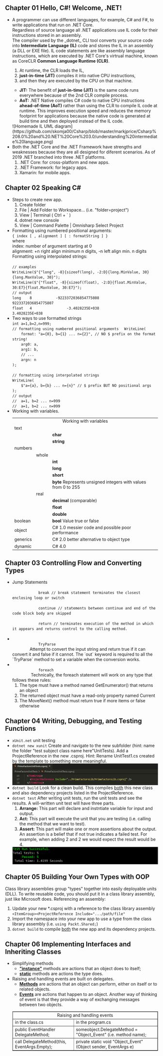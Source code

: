 <h2>Chapter 01 Hello, C#! Welcome, .NET!</h2>
<ul>
	<li>A programmer can use different languages, for example, C# and F#, to write applications that run on .NET Core. <br>Regardless of source language all .NET applications use IL code for their instructions stored in an assembly. <br> The compiler used by the _dotnet_ CLI tool converts your source code into <b>Intermediate Language (IL)</b> code and stores the IL in an assembly (a DLL or EXE file). IL code statements are like assembly language instructions, which are executed by .NET Core's virtrual machine, known as CoreCLR <b>Common Language Runtime (CLR)</b>.
	</li>
		<ol>
			<li>At runtime, the CLR loads the IL, </li>
			<li><b>just-in-time (JIT)</b> compiles it into native CPU instructions, </li>
			<li>and then they are executed by the CPU on that machine.</li>
		</ol>
		<ul>
			<li>
				<b>JIT:</b> The benefit of <b>just-in-time (JIT)</b> is the same code runs everywhere because of the 2nd CLR compile process.
			</li>
			<li>
				<b>AoT:</b> .NET Native compiles C# code to native CPU instructions <b>ahead-of-time (AoT)</b> rather than using the CLR to compile IL code at runtime. This improves execution speed and reduces the memory footprint for applications because the native code is generated at build time and then deployed instead of the IL code.
			</li>
		</ul>
		![Homemade IL UML diagram](https://github.com/skomja00/Csharp/blob/master/markjprice/Csharp%208.0%20and%20.NET%20Core%203.0/understanding%20intermediate%20language.png)
	</li>
	<li>Both the .NET Core and the .NET Framework have strengths and weaknesses because they are all designed for diferent scenarios. As of 2019 .NET branched into three .NET platforms. 
		<ol>
			<li>
				.NET Core: for cross-platform and new apps.
			</li>
			<li>
				.NET Framework: for legacy apps.
			</li>
			<li>
				Xamarin: for mobile apps.
			</li>
		</ol>
	</li>
</ul>
<h2>Chapter 02 Speaking C#</h2>
<ul>
	<li>Steps to create new app.
		<ol>
			<li>
				Create folder
			</li>
			<li>
				File | Add Folder to Workspace... (i.e. "folder=project")
			</li>
			<li>
				View | Terminal ( Ctrl + ` )
			</li>
			<li>
				dotnet new console
			</li>
			<li>
				View | Command Palette | Omnisharp Select Project
			</li>
		</ol>
	</li>
	<li>
		Formatting using numbered positional arguments:<br>
		<code>{ index [ , alignment ] [ : formatString ] }</code><br>
		where<br>
		index: number of argument starting at 0<br>
		alignment: +n right align minimum n digits, -n left align min. n digits<br>
		Formatting using interpolated strings:<br>
			<code><br>// examples  </code><br>
			<code>WriteLine($"{"long", -8}{sizeof(long), -2:D}{long.MinValue, 30}{long.MaxValue, 30}"); </code><br> 
			<code>WriteLine($"{"float", -8}{sizeof(float), -2:D}{float.MinValue, 30:E7}{float.MaxValue, 30:E7}");  </code><br>
			<code>// output  </code><br>
			<code>long    8           -9223372036854775808           9223372036854775807  </code><br>
			<code>float   4                -3.4028235E+038                3.4028235E+038  </code><br>
	</li>
	<li>
		Two ways to use formatted strings<br>
			<code>int a=1,b=2,n=999;</code><br>
			<code>// formatting using numbered positional arguments  </code>
			<code>WriteLine(  </code><br>
			<code>&nbsp;&nbsp;&nbsp;&nbsp;format: "a={0}, b={1} ... n={2}", // NO $ prefix on the format string!</code><br>  
			<code>&nbsp;&nbsp;&nbsp;&nbsp;arg0: a,  </code><br>
			<code>&nbsp;&nbsp;&nbsp;&nbsp;arg1: b,  </code><br>
			<code>&nbsp;&nbsp;&nbsp;&nbsp;// ...  </code><br>
			<code>&nbsp;&nbsp;&nbsp;&nbsp;argn: n  </code><br>
			<code>);  </code><br>
			<br>
			<code>// formatting using interpolated strings  </code><br>
			<code>WriteLine(  </code><br>
			<code>&nbsp;&nbsp;&nbsp;&nbsp;$"a={a}, b={b} ... n={n}" // $ prefix BUT NO positional args  </code><br>
			<code>);  </code><br>
			<code>// output  </code><br>
			<code>//  a=1, b=2 ... n=999  </code><br>
			<code>//  a=1, b=2 ... n=999  </code><br>
		</code>
	</li>
	<li>
		Working with variables.
		<table>
		<tr>
		  <td colspan="3" align="center">Working with variables</td>
		</tr>
		<tr>
			<td colspan="3">text</td>
		</tr>
		<tr>
			<td></td>
			<td></td>
			<td><b>char</b></td>
		</tr>
		<tr>
			<td></td>
			<td></td>
			<td><b>string</b><br>  </td>
		</tr>
		<tr>
			<td colspan="3">numbers</td>
		</tr>
		<tr>
			<td></td>
			<td>whole</td>
			<td></td>
		</tr>
		<tr>
			<td></td>
			<td></td>
			<td><b>int</b></td>
		<tr>
			<td></td>
			<td></td>
			<td><b>long</b></td>
		</tr>
		<tr>
			<td></td>
			<td></td>
			<td><b>short</b></td>
		</tr>
		<tr>
			<td></td>
			<td></td>
			<td><b>byte</b> Represents unsigned integers with values from 0 to 255</td>
		</tr>
		<tr>
			<td></td>
			<td>real</td>
			<td></td>
		</tr>
		<tr>
			<td></td>
			<td></td>
			<td><b>decimal</b> (comparable)</td>
		</tr>
		<tr>
			<td></td>
			<td></td>
			<td><b>float</b></td>
		</tr>
		<tr>
			<td></td>
			<td></td>
			<td><b>double</b></td>
		</tr>
		<tr>
			<td>boolean</td>
			<td></td>
			<td><b>bool</b> Value true or false</td>
		</tr>
		<tr>
			<td>object</td>
			<td></td>
			<td>C# 1.0 messier code and possible poor performance</td>
		</tr>
		<tr>
			<td>generics</td>
			<td></td>
			<td>C# 2.0 better alternative to object type</td>
		</tr>
		<tr>
			<td>dynamic</td>
			<td></td>
			<td>C# 4.0 </td>
		</tr>
		</table>
	</li>
</ul>
<h2>Chapter 03 Controlling Flow and Converting Types</h2>
<ul>
	<li>
		Jump Statements<br>
		<code>
			break // break statement terminates the closest enclosing loop or switch<br>
			continue // statements between continue and end of the code block body are skipped<br>
			return // terminates execution of the method in which it appears and returns control to the calling method.
		</code>
	</li>
	<li>
		<code>
			TryParse
		</code>
		Attempt to convert the input string and return true if it can convert it and false if it cannot. The `out` keyword is required to all the `TryParse` method to set a variable when the conversion works.
	</li>
	<li>
		<code>
			foreach
		</code> Technically, the foreach statement will work on any type that follows these rules:<br>
		<ol>
			<li>
				The type must have a method named GetEnumerator() that returns an object
			</li>
			<li>
				The returned object must have a read-only property named Current
			</li>
			<li>
				The MoveNext() method must return true if more items or false otherwise
			</li>
		</ol>
	</li>
</ul>
<h2>Chapter 04 Writing, Debugging, and Testing Functions</h2>
<ul>
	<li>
		<code>xUnit.net</code> unit testing
	</li>
	<li>
		<code>dotnet new xunit</code> Create and navigate to the new subfolder (hint: name the folder "test subject class name here"UnitTests).
		Add a ProjectReference in the new .csproj.  Hint: Rename UnitTest1.cs created by the template to something more meaningful.<br>
	</li>
		<img src="https://github.com/skomja00/Csharp/blob/master/markjprice/Csharp%208.0%20and%20.NET%20Core%203.0/-test%20subject%20class%20name%20here-UnitTests.csproj.png" alt="..." align="center">	
	<li>
		<code>dotnet build</code> Look for a clean build. This compiles <u>both</u> this new class and also dependency projects listed in the ProjectReference.<br>
	</li> 
	<li>
		<code>dotnet test</code> After writing unit tests, run the unit tests and see the results. A will-written unit test will have three parts.<br>
		<ol>
			<li>
				<b>Arrange:</b> This part will declare and instntiate variable for input and output.
			</li>
			<li>
				<b>Act:</b> This part will execute the unit that you are testing (i.e. calling the method that we want to test).
			</li>
			<li>
				<b>Assert:</b> This part will make one or more assertions about the output. An assertion is a belief that if not true indicates a failed test. For example, when adding 2 and 2 we would expect the result would be 4.
			</li>
		</ol>
	</li>
		<img src="https://github.com/skomja00/Csharp/blob/master/markjprice/Csharp%208.0%20and%20.NET%20Core%203.0/-test%20subject%20class%20name%20here-UnitTests-dotnet-test-results.png" alt="..." align="center">
</ul>
<h2>Chapter 05 Building Your Own Types with OOP</h2>
Class library assemblies group "types" together into easily deployable units (DLL). To write reusable code, you should put it in a class library assembly, just like Microsoft does. Referencing an assembly:
<ol>
    <li>
		Update your new *.csproj with a reference to the class library assembly <code>&lt;ItemGroup&gt;&lt;ProjectReference Include=".../path/file"</code>
	</li>
    <li>
		Import the namespace into your new app to use a type from the class library assembly (i.e. <code>using Packt.Shared;</code>)
	</li>
    <li>
		<code>dotnet build</code> to compile <u>both</u> the new app and its dependency projects.
	</li>
</ol>
<h2>Chapter 06 Implementing Interfaces and Inheriting Classes</h2>
<ul>
	<li>
		Simplifying methods
		<ul>
			<li><b><u>"instance"</u></b> methods are actions that an object does to itself;</li>
			<li><b><u>static</u></b> methods are actions the type does.</li>
		</ul>
	</li>
	<li>
		Raising and handling events are built on delegates.
		<ul>
			<li>
				<b><u>Methods</u></b> are actions that an object can perform, either on itself or to related objects.
			</li>
			<li>
				<b><u>Events</u></b> are actions that happen to an object. Another way of thinking of event is that they provide a way of exchanging messages between two objects.
			</li>
		</ul>
		<table border="1">
			<tr>
			  <td colspan="2" align="center">Raising and handling events</td>
			</tr>
			<tr>
			  <td>in the class.cs</td>
			  <td>in the program.cs</td>
			</tr>
			<tr>
			  <td>public EventHandler DelegateMethod;</td>
			  <td>someobject.DelegateMethod = "Object_Event" (i.e. method name);</u></td>
			</tr>
			<tr>
			  <td>call DelegateMethod(this, EventArgs.Empty);</td>
			  <td>private static void "Object_Event"(Object sender, EventArgs e)</td>
			</tr>
		</table>
	</li>

</body>
</html>
